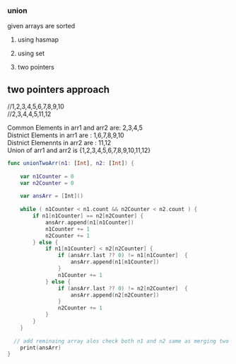 ### union

given arrays are sorted

1. using hasmap 

2. using set 

3. two pointers


## two pointers approach 

//1,2,3,4,5,6,7,8,9,10  
//2,3,4,4,5,11,12

Common Elements in arr1 and arr2  are:  2,3,4,5  
Distnict Elements in arr1 are : 1,6,7,8,9,10  
Distnict Elemennts in arr2 are : 11,12   
Union of arr1 and arr2 is {1,2,3,4,5,6,7,8,9,10,11,12} 


```swift
func unionTwoArr(n1: [Int], n2: [Int]) {
    
    var n1Counter = 0
    var n2Counter = 0
    
    var ansArr = [Int]()
    
    while ( n1Counter < n1.count && n2Counter < n2.count ) {
        if n1[n1Counter] == n2[n2Counter] {
            ansArr.append(n1[n1Counter])
            n1Counter += 1
            n2Counter += 1
        } else {
            if n1[n1Counter] < n2[n2Counter] {
                if (ansArr.last ?? 0) != n1[n1Counter]  {
                    ansArr.append(n1[n1Counter])
                }
                n1Counter += 1
            } else {
                if (ansArr.last ?? 0) != n2[n2Counter]  {
                    ansArr.append(n2[n2Counter])
                }
                n2Counter += 1
            }
        }
    }
    
  // add reminaing array alos check both n1 and n2 same as merging two sorted array
    print(ansArr)
}

```